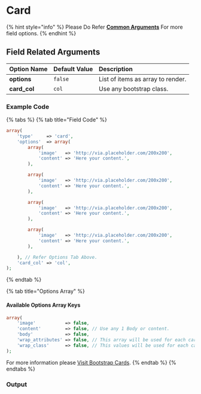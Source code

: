 # Card

{% hint style="info" %}
Please Do Refer [**Common Arguments**](https://wponion.gitbook.io/docs/fields) For more field options.
{% endhint %}

## Field Related Arguments

| **Option Name** | **Default Value** | **Description** |
| :--- | :--- | :--- |
| **options** | `false` | List of items as array to render. |
| **card\_col** | `col` | Use any bootstrap class. |

### Example Code

{% tabs %}
{% tab title="Field Code" %}
```php
array(
    'type'     => 'card',
    'options'  => array(
        array(
            'image'   => 'http://via.placeholder.com/200x200',
            'content' => 'Here your content.',
        ),

        array(
            'image'   => 'http://via.placeholder.com/200x200',
            'content' => 'Here your content.',
        ),

        array(
            'image'   => 'http://via.placeholder.com/200x200',
            'content' => 'Here your content.',
        ),

        array(
            'image'   => 'http://via.placeholder.com/200x200',
            'content' => 'Here your content.',
        ),

    ), // Refer Options Tab Above.
    'card_col' => 'col',
);
```
{% endtab %}

{% tab title="Options Array" %}
#### Available Options Array Keys

```php
array(
    'image'           => false,
    'content'         => false, // Use any 1 Body or content.
    'body'            => false,
    'wrap_attributes' => false, // This array will be used for each card wrap div attributes.
    'wrap_class'      => false, // This values will be used for each card wrap div class.
);
```

For more information please [Visit Bootstrap Cards](https://getbootstrap.com/docs/4.1/components/card/).
{% endtab %}
{% endtabs %}

### Output

